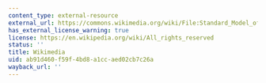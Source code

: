 ```yaml
---
content_type: external-resource
external_url: https://commons.wikimedia.org/wiki/File:Standard_Model_of_Elementary_Particles.svg
has_external_license_warning: true
license: https://en.wikipedia.org/wiki/All_rights_reserved
status: ''
title: Wikimedia
uid: ab91d460-f59f-4bd8-a1cc-aed02cb7c26a
wayback_url: ''
---
```

